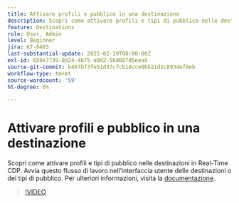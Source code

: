 ```yaml
---
title: Attivare profili e pubblico in una destinazione
description: Scopri come attivare profili e tipi di pubblico nelle destinazioni in Real-Time CDP.
feature: Destinations
role: User, Admin
level: Beginner
jira: KT-8483
last-substantial-update: 2025-02-19T00:00:00Z
exl-id: 659e7739-8d24-4b75-a0d2-56d087d5eea9
source-git-commit: b467b73fe51d37cfcb18cce0bb21d2c8934ef0eb
workflow-type: tm+mt
source-wordcount: '59'
ht-degree: 0%

---
```


# Attivare profili e pubblico in una destinazione

Scopri come attivare profili e tipi di pubblico nelle destinazioni in Real-Time CDP.  Avvia questo flusso di lavoro nell’interfaccia utente delle destinazioni o dei tipi di pubblico. Per ulteriori informazioni, visita la [documentazione](https://experienceleague.adobe.com/it/docs/experience-platform/destinations/ui/activate/activation-overview).

>[!VIDEO](https://video.tv.adobe.com/v/336046/?learn=on&enablevpops)

